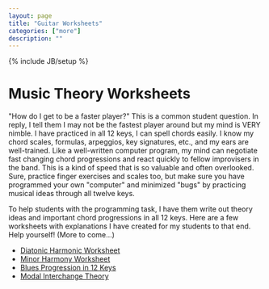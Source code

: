 ```yaml
---
layout: page
title: "Guitar Worksheets"
categories: ["more"]
description: ""
---
```

{% include JB/setup %}

# Music Theory Worksheets

"How do I get to be a faster player?" This is a common student question. In reply, I tell them I may not be the fastest player around but my mind is VERY nimble. I have practiced in all 12 keys, I can spell chords easily. I know my chord scales, formulas, arpeggios, key signatures, etc., and my ears are well-trained. Like a well-written computer program, my mind can negotiate fast changing chord progressions and react quickly to fellow improvisers in the band. This is a kind of speed that is so valuable and often overlooked. Sure, practice finger exercises and scales too, but make sure you have programmed your own "computer" and minimized "bugs" by practicing musical ideas through all twelve keys.

To help students with the programming task, I have them write out theory ideas and important chord progressions in all 12 keys. Here are a few worksheets with explanations I have created for my students to that end. Help yourself! (More to come...)


* [Diatonic Harmonic Worksheet](/assets/worksheets/Diatonic%20Harmony%20Worksheet.pdf)
* [Minor Harmony Worksheet](/assets/worksheets/Minor%20Harmony%20Worksheet.pdf)
* [Blues Progression in 12 Keys](/assets/worksheets/Blues%20Progression%20in%2012%20Keys.pdf)
* [Modal Interchange Theory](/assets/worksheets/modal_interchange.pdf)
